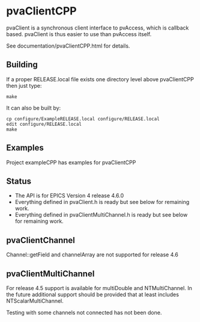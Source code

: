 pvaClientCPP
============

pvaClient is a synchronous client interface to pvAccess,
which is callback based.
pvaClient is thus easier to use than pvAccess itself.

See documentation/pvaClientCPP.html for details.

Building
--------

If a proper RELEASE.local file exists one directory level above pvaClientCPP
then just type:

    make

It can also be built by:

    cp configure/ExampleRELEASE.local configure/RELEASE.local
    edit configure/RELEASE.local
    make


Examples
------------

Project exampleCPP has examples for pvaClientCPP

Status
------

* The API is for EPICS Version 4 release 4.6.0
* Everything defined in pvaClient.h is ready but see below for remaining work.
* Everything defined in pvaClientMultiChannel.h is ready but see below for remaining work.


pvaClientChannel
---------------

Channel::getField and channelArray are not supported for release 4.6

pvaClientMultiChannel
---------------

For release 4.5 support is available for multiDouble and NTMultiChannel.
In the future additional support should be provided that at least includes NTScalarMultiChannel.

Testing with some channels not connected has not been done.
